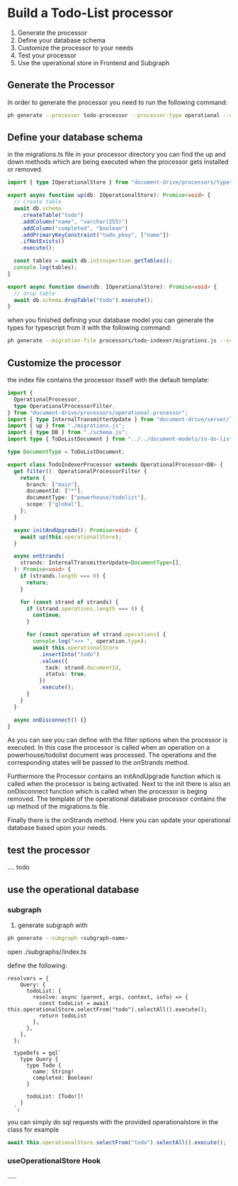 # Build a Todo-List processor

1. Generate the processor
2. Define your database schema
3. Customize the processor to your needs
4. Test your processor
5. Use the operational store in Frontend and Subgraph


## Generate the Processor

In order to generate the processor you need to run the following command:
```bash
ph generate --processor todo-processor --processor-type operational --document-types powerhouse/todolist
```

## Define your database schema

in the migrations.ts file in your processor directory you can find the up and down methods which are being executed when the processor gets installed or removed. 

```ts
import { type IOperationalStore } from "document-drive/processors/types"

export async function up(db: IOperationalStore): Promise<void> {
  // Create table
  await db.schema
    .createTable("todo")
    .addColumn("name", "varchar(255)")
    .addColumn("completed", "boolean")
    .addPrimaryKeyConstraint("todo_pkey", ["name"])
    .ifNotExists()
    .execute();

  const tables = await db.introspection.getTables();
  console.log(tables);
}

export async function down(db: IOperationalStore): Promise<void> {
  // drop table
  await db.schema.dropTable("todo").execute();
}
```

when you finished defining your database model you can generate the types for typescript from it with the following command: 

```bash
ph generate --migration-file processors/todo-indexer/migrations.js --schema-file processors/todo-indexer/schema.ts
```


## Customize the processor

the index file contains the processor itsself with the default template:

```ts
import {
  OperationalProcessor,
  type OperationalProcessorFilter,
} from "document-drive/processors/operational-processor";
import { type InternalTransmitterUpdate } from "document-drive/server/listener/transmitter/internal";
import { up } from "./migrations.js";
import { type DB } from "./schema.js";
import type { ToDoListDocument } from "../../document-models/to-do-list/index.js";

type DocumentType = ToDoListDocument;

export class TodoIndexerProcessor extends OperationalProcessor<DB> {
  get filter(): OperationalProcessorFilter {
    return {
      branch: ["main"],
      documentId: ["*"],
      documentType: ["powerhouse/todolist"],
      scope: ["global"],
    };
  }

  async initAndUpgrade(): Promise<void> {
    await up(this.operationalStore);
  }

  async onStrands(
    strands: InternalTransmitterUpdate<DocumentType>[],
  ): Promise<void> {
    if (strands.length === 0) {
      return;
    }

    for (const strand of strands) {
      if (strand.operations.length === 0) {
        continue;
      }

      for (const operation of strand.operations) {
        console.log(">>> ", operation.type);
        await this.operationalStore
          .insertInto("todo")
          .values({
            task: strand.documentId,
            status: true,
          })
          .execute();
      }
    }
  }

  async onDisconnect() {}
}
```

As you can see you can define with the filter options when the processor is executed. 
In this case the processor is called when an operation on a powerhouse/todolist document was processed.
The operations and the corresponding states will be passed to the onStrands method.

Furthermore the Processor contains an initAndUpgrade function which is called when the processor is being activated. Next to the init there is also an onDisconnect function which is called when the processor is beging removed. The template of the operational database processor contains the up method of the migrations.ts file. 

Finally there is the onStrands method. Here you can update your operational database based upon your needs. 

## test the processor

.... todo

## use the operational database

### subgraph

1. generate subgraph with

```bash
ph generate --subgraph <subgraph-name>
```

open ./subgraphs/<subgraph-name>/index.ts

define the following:


```
resolvers = {
    Query: {
      todoList: {
        resolve: async (parent, args, context, info) => {
          const todoList = await this.operationalStore.selectFrom("todo").selectAll().execute();
          return todoList
        },
      },
    },
  };

  typeDefs = gql`
    type Query {
      type Todo {
        name: String!
        completed: Boolean!
      }

      todoList: [Todo!]!
    }
  `;
  ``` 

  you can simply do sql requests with the provided operationalstore in the class for example
  ```ts
  await this.operationalStore.selectFrom("todo").selectAll().execute();
  ```

  ### useOperationalStore Hook

  ..... 

